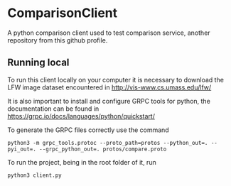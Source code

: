 # ComparisonClient
A python comparison client used to test comparison service, another repository from this github profile.

## Running local
To run this client locally on your computer it is necessary to download the LFW image dataset encountered in
http://vis-www.cs.umass.edu/lfw/

It is also important to install and configure GRPC tools for python, the documentation can be found in https://grpc.io/docs/languages/python/quickstart/

To generate the GRPC files correctly use the command
```shell
python3 -m grpc_tools.protoc --proto_path=protos --python_out=. --pyi_out=. --grpc_python_out=. protos/compare.proto
```

To run the project, being in the root folder of it, run
```shell
python3 client.py
```
